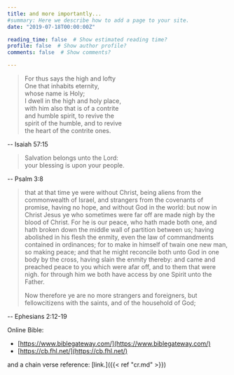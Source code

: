 ```yaml
---
title: and more importantly...
#summary: Here we describe how to add a page to your site.
date: "2019-07-18T00:00:00Z"

reading_time: false  # Show estimated reading time?
profile: false  # Show author profile?
comments: false  # Show comments?

---
```


> For thus says the high and lofty  
> One that inhabits eternity,  
> whose name is Holy;  
> I dwell in the high and holy place,  
> with him also that is of a contrite  
> and humble spirit, to revive the  
> spirit of the humble, and to revive  
> the heart of the contrite ones.  

-- Isaiah 57:15

> Salvation belongs unto the Lord:  
> your blessing is upon your people.  

-- Psalm 3:8

> that at that time ye were without Christ, being aliens from the commonwealth of Israel, and strangers from the covenants of promise, having no hope, and without God in the world: but now in Christ Jesus ye who sometimes were far off are made nigh by the blood of Christ. For he is our peace, who hath made both one, and hath broken down the middle wall of partition between us; having abolished in his flesh the enmity, even the law of commandments contained in ordinances; for to make in himself of twain one new man, so making peace; and that he might reconcile both unto God in one body by the cross, having slain the enmity thereby: and came and preached peace to you which were afar off, and to them that were nigh. for through him we both have access by one Spirit unto the Father.
>
> Now therefore ye are no more strangers and foreigners, but fellowcitizens with the saints, and of the household of God;

-- Ephesians 2:12-19


Online Bible:
* [https://www.biblegateway.com/](https://www.biblegateway.com/)
* [https://cb.fhl.net/](https://cb.fhl.net/)

and a chain verse reference: [link.]({{< ref "cr.md" >}})
